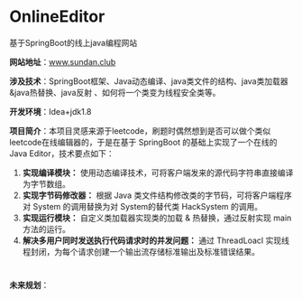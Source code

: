 # OnlineEditor
基于SpringBoot的线上java编程网站

**网站地址**：www.sundan.club

**涉及技术**：SpringBoot框架、Java动态编译、java类文件的结构、java类加载器&java热替换、java反射	、如何将一个类变为线程安全类等。

**开发环境**：Idea+jdk1.8

**项目简介**：本项目灵感来源于leetcode，刷题时偶然想到是否可以做个类似leetcode在线编辑器的，于是在基于 SpringBoot 的基础上实现了一个在线的 Java Editor，技术要点如下：

1. **实现编译模块：** 使用动态编译技术，可将客户端发来的源代码字符串直接编译为字节数组。
2. **实现字节码修改器：** 根据 Java 类文件结构修改类的字节码，可将客户端程序对 System 的调用替换为对 System的替代类 HackSystem 的调用。
3. **实现运行模块：** 自定义类加载器实现类的加载 & 热替换，通过反射实现 main 方法的运行。
4. **解决多用户同时发送执行代码请求时的并发问题：** 通过 ThreadLoacl 实现线程封闭，为每个请求创建一个输出流存储标准输出及标准错误结果。

#
**未来规划**：
